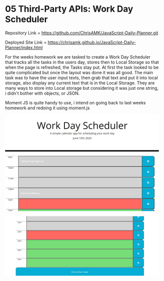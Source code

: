 # 05 Third-Party APIs: Work Day Scheduler

Repository Link = https://github.com/ChrisAMK/JavaScript-Daily-Planner.git

Deployed Site Link = https://chrisamk.github.io/JavaScript-Daily-Planner/index.html

For the weeks homework we are tasked to create a Work Day Scheduler that tracks all the tasks in the users day, stores then to Local Storage so that when the page is refreshed, the Tasks stay put. At first the task looked to be quite complicated but once the layout was done it was all good. The main task was to have the user input texts, then grab that text and put it into local storage, also display any current text that is in the Local Storage. They are many ways to store into Local storage but considering it was just one string, i didn't bother with objects, or JSON.

Moment JS is quite handy to use, i intend on going back to last weeks homework and redoing it using moment.js

![day planner demo](./Assets/Screen1.jpg)

![day planner demo](./Assets/Screen2.jpg)